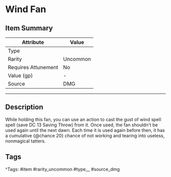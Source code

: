 # Wind Fan

## Item Summary

| Attribute            | Value                        |
|----------------------|------------------------------|
| Type                 |   |
| Rarity               | Uncommon             |
| Requires Attunement  | No                |
| Value (gp)           | -    |
| Source               | DMG |

---

## Description

While holding this fan, you can use an action to cast the gust of wind spell spell (save DC 13 Saving Throw) from it. Once used, the fan shouldn't be used again until the next dawn. Each time it is used again before then, it has a cumulative {@chance 20} chance of not working and tearing into useless, nonmagical tatters.

## Tags

^Tags: #item #rarity_uncommon #type__ #source_dmg